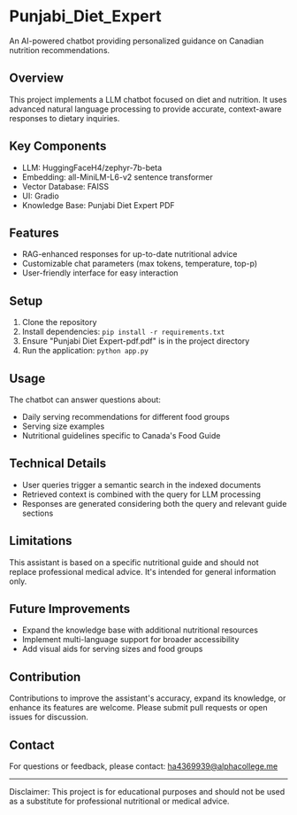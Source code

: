 # Punjabi_Diet_Expert

An AI-powered chatbot providing personalized guidance on Canadian nutrition recommendations.

## Overview

This project implements a LLM chatbot focused on diet and nutrition. It uses advanced natural language processing to provide accurate, context-aware responses to dietary inquiries.

## Key Components

- LLM: HuggingFaceH4/zephyr-7b-beta
- Embedding: all-MiniLM-L6-v2 sentence transformer
- Vector Database: FAISS
- UI: Gradio
- Knowledge Base: Punjabi Diet Expert PDF

## Features

- RAG-enhanced responses for up-to-date nutritional advice
- Customizable chat parameters (max tokens, temperature, top-p)
- User-friendly interface for easy interaction

## Setup

1. Clone the repository
2. Install dependencies: `pip install -r requirements.txt`
3. Ensure "Punjabi Diet Expert-pdf.pdf" is in the project directory
4. Run the application: `python app.py`

## Usage

The chatbot can answer questions about:
- Daily serving recommendations for different food groups
- Serving size examples
- Nutritional guidelines specific to Canada's Food Guide

## Technical Details
- User queries trigger a semantic search in the indexed documents
- Retrieved context is combined with the query for LLM processing
- Responses are generated considering both the query and relevant guide sections

## Limitations

This assistant is based on a specific nutritional guide and should not replace professional medical advice. It's intended for general information only.

## Future Improvements

- Expand the knowledge base with additional nutritional resources
- Implement multi-language support for broader accessibility
- Add visual aids for serving sizes and food groups

## Contribution

Contributions to improve the assistant's accuracy, expand its knowledge, or enhance its features are welcome. Please submit pull requests or open issues for discussion.

## Contact

For questions or feedback, please contact: ha4369939@alphacollege.me

---

Disclaimer: This project is for educational purposes and should not be used as a substitute for professional nutritional or medical advice.
